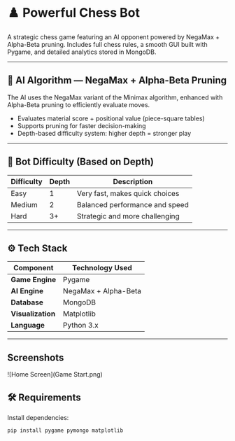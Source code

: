 # ♟️ Powerful Chess Bot

A strategic chess game featuring an AI opponent powered by NegaMax + Alpha-Beta pruning. Includes full chess rules, a smooth GUI built with Pygame, and detailed analytics stored in MongoDB.

---

## 🧠 AI Algorithm — NegaMax + Alpha-Beta Pruning

The AI uses the NegaMax variant of the Minimax algorithm, enhanced with Alpha-Beta pruning to efficiently evaluate moves.

- Evaluates material score + positional value (piece-square tables)
- Supports pruning for faster decision-making
- Depth-based difficulty system: higher depth = stronger play

---

## 🔢 Bot Difficulty (Based on Depth)

| Difficulty | Depth | Description                     |
|------------|-------|---------------------------------|
| Easy       | 1     | Very fast, makes quick choices  |
| Medium     | 2     | Balanced performance and speed  |
| Hard       | 3+    | Strategic and more challenging  |

---

## ⚙️ Tech Stack

| Component     | Technology Used          |
|---------------|---------------------------|
| **Game Engine**   | Pygame                 |
| **AI Engine**     | NegaMax + Alpha-Beta   |
| **Database**      | MongoDB                |
| **Visualization** | Matplotlib             |
| **Language**      | Python 3.x             |

---


## Screenshots

![Home Screen](Game Start.png)

## 🛠️ Requirements

Install dependencies:
```bash
pip install pygame pymongo matplotlib
